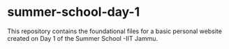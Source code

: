 # summer-school-day-1
This repository contains the foundational files for a basic personal website created on Day 1 of the Summer School -IIT Jammu.
